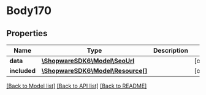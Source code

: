 # Body170

## Properties
Name | Type | Description | Notes
------------ | ------------- | ------------- | -------------
**data** | [**\ShopwareSDK6\Model\SeoUrl**](SeoUrl.md) |  | [optional] 
**included** | [**\ShopwareSDK6\Model\Resource[]**](Resource.md) |  | [optional] 

[[Back to Model list]](../../README.md#documentation-for-models) [[Back to API list]](../../README.md#documentation-for-api-endpoints) [[Back to README]](../../README.md)

